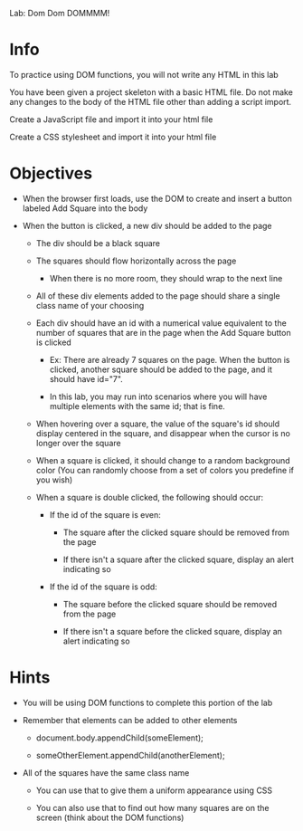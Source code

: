 Lab: Dom Dom DOMMMM!

# Info

To practice using DOM functions, you will not write any HTML in this lab

You have been given a project skeleton with a basic HTML file. Do not make any changes to the body of the HTML file other than adding a script import.

Create a JavaScript file and import it into your html file

Create a CSS stylesheet and import it into your html file

# Objectives

- When the browser first loads, use the DOM to create and insert a button labeled Add Square into the body

- When the button is clicked, a new div should be added to the page
    - The div should be a black square

    - The squares should flow horizontally across the page
        
        - When there is no more room, they should wrap to the next line
    
    - All of these div elements added to the page should share a single class name of your choosing
    
    - Each div should have an id with a numerical value equivalent to the number of squares that are in the page when the Add Square button is clicked
        
        - Ex: There are already 7 squares on the page. When the button is clicked, another square should be added to the page, and it should have id="7".
        
        - In this lab, you may run into scenarios where you will have multiple elements with the same id; that is fine.
    
    - When hovering over a square, the value of the square's id should display centered in the square, and disappear when the cursor is no longer over the square
    
    - When a square is clicked, it should change to a random background color (You can randomly choose from a set of colors you predefine if you wish)
    
    - When a square is double clicked, the following should occur:
        
        - If the id of the square is even:
            
            - The square after the clicked square should be removed from the page
            
            - If there isn't a square after the clicked square, display an alert indicating so
        
        - If the id of the square is odd:
            
            - The square before the clicked square should be removed from the page
            
            - If there isn't a square before the clicked square, display an alert indicating so

# Hints

- You will be using DOM functions to complete this portion of the lab

- Remember that elements can be added to other elements

    - document.body.appendChild(someElement);

    - someOtherElement.appendChild(anotherElement);

- All of the squares have the same class name

    - You can use that to give them a uniform appearance using CSS

    - You can also use that to find out how many squares are on the screen (think about the DOM functions)